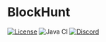 # BlockHunt
[![License](https://img.shields.io/badge/License-AGPL%20v3-blue.svg)](LICENSE)
![Java CI](https://github.com/lt-name/BlockHunt/workflows/Java%20CI/badge.svg?branch=master)
[![Discord](https://img.shields.io/badge/Link-Discord-blue.svg)](https://discord.gg/pJjQDQC)    

